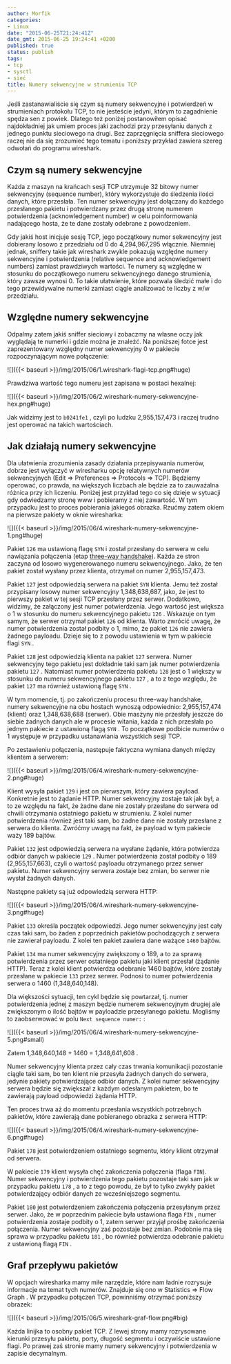 ```yaml
---
author: Morfik
categories:
- Linux
date: "2015-06-25T21:24:41Z"
date_gmt: 2015-06-25 19:24:41 +0200
published: true
status: publish
tags:
- tcp
- sysctl
- sieć
title: Numery sekwencyjne w strumieniu TCP
---
```


Jeśli zastanawialiście się czym są numery sekwencyjne i potwierdzeń w strumieniach protokołu TCP, to
nie jesteście jedyni, którym to zagadnienie spędza sen z powiek. Dlatego też poniżej postanowiłem
opisać najdokładniej jak umiem proces jaki zachodzi przy przesyłaniu danych z jednego punktu
sieciowego na drugi. Bez zaprzęgnięcia sniffera sieciowego raczej nie da się zrozumieć tego tematu i
poniższy przykład zawiera szereg odwołań do programu wireshark.

<!--more-->
## Czym są numery sekwencyjne

Każda z maszyn na krańcach sesji TCP utrzymuje 32 bitowy numer sekwencyjny (sequence number), który
wykorzystuje do śledzenia ilości danych, które przesłała. Ten numer sekwencyjny jest dołączany do
każdego przesłanego pakietu i potwierdzany przez drugą stronę numerem potwierdzenia
(acknowledgement number) w celu poinformowania nadającego hosta, że te dane zostały odebrane z
powodzeniem.

Gdy jakiś host inicjuje sesję TCP, jego początkowy numer sekwencyjny jest dobierany losowo z
przedziału od 0 do 4,294,967,295 włącznie. Niemniej jednak, sniffery takie jak wireshark zwykle
pokazują względne numery sekwencyjne i potwierdzenia (relative sequence and acknowledgement numbers)
zamiast prawdziwych wartości. Te numery są względne w stosunku do początkowego numeru sekwencyjnego
danego strumienia, który zawsze wynosi 0. To takie ułatwienie, które pozwala śledzić małe i do tego
przewidywalne numerki zamiast ciągle analizować te liczby z w/w przedziału.

## Względne numery sekwencyjne

Odpalmy zatem jakiś sniffer sieciowy i zobaczmy na własne oczy jak wyglądają te numerki i gdzie
można je znaleźć. Na poniższej fotce jest zaprezentowany względny numer sekwencyjny 0 w pakiecie
rozpoczynającym nowe połączenie:

![]({{< baseurl >}}/img/2015/06/1.wireshark-flagi-tcp.png#huge)

Prawdziwa wartość tego numeru jest zapisana w postaci hexalnej:

![]({{< baseurl >}}/img/2015/06/2.wireshark-numery-sekwencyjne-hex.png#huge)

Jak widzimy jest to `b0241fe1` , czyli po ludzku 2,955,157,473 i raczej trudno jest operować na
takich wartościach.

## Jak działają numery sekwencyjne

Dla ułatwienia zrozumienia zasady działania przepisywania numerów, dobrze jest wyłączyć w wiresharku
opcję relatywnych numerów sekwencyjnych (Edit => Preferences => Protocols => TCP). Będziemy
operować, co prawda, na większych liczbach ale będzie za to zauważalna różnica przy ich liczeniu.
Poniżej jest przykład tego co się dzieje w sytuacji gdy odwiedzamy stronę www i pobieramy z niej
zawartość. W tym przypadku jest to proces pobierania jakiegoś obrazka. Rzućmy zatem okiem na
pierwsze pakiety w oknie wiresharka:

![]({{< baseurl >}}/img/2015/06/4.wireshark-numery-sekwencyjne-1.png#huge)

Pakiet `126` ma ustawioną flagę `SYN` i został przesłany do serwera w celu nawiązania połączenia
(etap [three-way
handshake](https://pl.wikipedia.org/wiki/Transmission_Control_Protocol#Nawi.C4.85zywanie_po.C5.82.C4.85czenia)).
Każda ze stron zaczyna od losowo wygenerowanego numeru sekwencyjnego. Jako, że ten pakiet został
wysłany przez klienta, otrzymał on numer 2,955,157,473.

Pakiet `127` jest odpowiedzią serwera na pakiet `SYN` klienta. Jemu też został przypisany losowy
numer sekwencyjny 1,348,638,687, jako, że jest to pierwszy pakiet w tej sesji TCP przesłany przez
serwer. Dodatkowo, widzimy, że załączony jest numer potwierdzenia. Jego wartość jest większa o 1 w
stosunku do numeru sekwencyjnego pakietu `126` . Wskazuje on tym samym, że serwer otrzymał pakiet
`126` od klienta. Warto zwrócić uwagę, że numer potwierdzenia został podbity o 1, mimo, że pakiet
`126` nie zawiera żadnego payloadu. Dzieje się to z powodu ustawienia w tym w pakiecie flagi `SYN` .

Pakiet `128` jest odpowiedzią klienta na pakiet `127` serwera. Numer sekwencyjny tego pakietu jest
dokładnie taki sam jak numer potwierdzenia pakietu `127` . Natomiast numer potwierdzenia pakietu
`128` jest o 1 większy w stosunku do numeru sekwencyjnego pakietu `127` , a to z tego względu, że
pakiet `127` ma również ustawioną flagę `SYN` .

W tym momencie, tj. po zakończeniu procesu three-way handshake, numery sekwencyjne na obu hostach
wynoszą odpowiednio: 2,955,157,474 (klient) oraz 1,348,638,688 (serwer). Obie maszyny nie przesłały
jeszcze do siebie żadnych danych ale w procesie witania, każda z nich przesłała po jednym pakiecie z
ustawioną flagą `SYN` . To początkowe podbicie numerów o 1 występuje w przypadku ustanawiania
wszystkich sesji TCP.

Po zestawieniu połączenia, następuje faktyczna wymiana danych między klientem a serwerem:

![]({{< baseurl >}}/img/2015/06/4.wireshark-numery-sekwencyjne-2.png#huge)

Klient wysyła pakiet `129` i jest on pierwszym, który zawiera payload. Konkretnie jest to żądanie
HTTP. Numer sekwencyjny zostaje tak jak był, a to ze względu na fakt, że żadne dane nie zostały
przesłane do serwera od chwili otrzymania ostatniego pakietu w strumieniu. Z kolei numer
potwierdzenia również jest taki sam, bo żadne dane nie zostały przesłane z serwera do klienta.
Zwróćmy uwagę na fakt, że payload w tym pakiecie waży 189 bajtów.

Pakiet `132` jest odpowiedzią serwera na wysłane żądanie, która potwierdza odbiór danych w pakiecie
`129` . Numer potwierdzenia został podbity o 189 (2,955,157,663), czyli o wartość payloadu
otrzymanego przez serwer pakietu. Numer sekwencyjny serwera zostaje bez zmian, bo serwer nie wysłał
żadnych danych.

Następne pakiety są już odpowiedzią serwera HTTP:

![]({{< baseurl >}}/img/2015/06/4.wireshark-numery-sekwencyjne-3.png#huge)

Pakiet `133` określa początek odpowiedzi. Jego numer sekwencyjny jest cały czas taki sam, bo żaden z
poprzednich pakietów pochodzących z serwera nie zawierał payloadu. Z kolei ten pakiet zawiera dane
ważące `1460` bajtów.

Pakiet `134` ma numer sekwencyjny zwiększony o 189, a to za sprawą potwierdzenia przez serwer
ostatniego pakietu jaki klient przesłał (żądanie HTTP). Teraz z kolei klient potwierdza odebranie
1460 bajtów, które zostały przesłane w pakiecie `133` przez serwer. Podnosi to numer potwierdzenia
serwera o 1460 (1,348,640,148).

Dla większości sytuacji, ten cykl będzie się powtarzał, tj. numer potwierdzenia jednej z maszyn
będzie numerem sekwencyjnym drugiej ale zwiększonym o ilość bajtów w payloadzie przesyłanego
pakietu. Mogliśmy to zaobserwować w polu `Next sequence numer:` :

![]({{< baseurl >}}/img/2015/06/4.wireshark-numery-sekwencyjne-5.png#small)

Zatem 1,348,640,148 + 1460 = 1,348,641,608 .

Numer sekwencyjny klienta przez cały czas trwania komunikacji pozostanie ciągle taki sam, bo ten
klient nie przesyła żadnych danych do serwera, jedynie pakiety potwierdzające odbiór danych. Z kolei
numer sekwencyjny serwera będzie się zwiększał z każdym odesłanym pakietem, bo te zawierają payload
odpowiedzi żądania HTTP.

Ten proces trwa aż do momentu przesłania wszystkich potrzebnych pakietów, które zawierają dane
pobieranego obrazka z serwera HTTP:

![]({{< baseurl >}}/img/2015/06/4.wireshark-numery-sekwencyjne-6.png#huge)

Pakiet `178` jest potwierdzeniem ostatniego segmentu, który klient otrzymał od serwera.

W pakiecie `179` klient wysyła chęć zakończenia połączenia (flaga `FIN`). Numer sekwencyjny i
potwierdzenia tego pakietu pozostaje taki sam jak w przypadku pakietu `178` , a to z tego powodu, że
był to tylko zwykły pakiet potwierdzający odbiór danych ze wcześniejszego segmentu.

Pakiet `180` jest potwierdzeniem zakończenia połączenia przesyłanym przez serwer. Jako, że w
poprzednim pakiecie była ustawiona flaga `FIN` , numer potwierdzenia zostaje podbity o 1, zatem
serwer przyjął prośbę zakończenia połączenia. Numer sekwencyjny zaś pozostaje bez zmian. Podobnie ma
się sprawa w przypadku pakietu `181` , bo również potwierdza odebranie pakietu z ustawioną flagą
`FIN` .

## Graf przepływu pakietów

W opcjach wiresharka mamy miłe narzędzie, które nam ładnie rozrysuje informacje na temat tych
numerów. Znajduje się ono w Statistics => Flow Graph . W przypadku połączeń TCP, powinniśmy
otrzymać poniższy obrazek:

![]({{< baseurl >}}/img/2015/06/5.wireshark-graf-flow.png#big)

Każda linijka to osobny pakiet TCP. Z lewej strony mamy rozrysowane kierunki przesyłu pakietu,
porty, długość segmentu i oczywiście ustawione flagi. Po prawej zaś stronie mamy numery sekwencyjny
i potwierdzenia w zapisie decymalnym.
